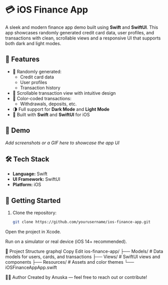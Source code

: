 # 💳 iOS Finance App

A sleek and modern finance app demo built using **Swift** and **SwiftUI**. This app showcases randomly generated credit card data, user profiles, and transactions with clean, scrollable views and a responsive UI that supports both dark and light modes.

## 🚀 Features

- 🧾 Randomly generated:
  - Credit card data
  - User profiles
  - Transaction history
- 🔄 Scrollable transaction view with intuitive design
- 🎨 Color-coded transactions:
  - Withdrawals, deposits, etc.
- 🌗 Full support for **Dark Mode** and **Light Mode**
- 📱 Built with **Swift** and **SwiftUI** for iOS

## 📸 Demo

*Add screenshots or a GIF here to showcase the app UI*

## 🛠 Tech Stack

- **Language:** Swift
- **UI Framework:** SwiftUI
- **Platform:** iOS

## 🧪 Getting Started

1. Clone the repository:
   ```bash
   git clone https://github.com/yourusername/ios-finance-app.git
Open the project in Xcode.

Run on a simulator or real device (iOS 14+ recommended).

📂 Project Structure
graphql
Copy
Edit
ios-finance-app/
├── Models/           # Data models for users, cards, and transactions
├── Views/            # SwiftUI views and components
├── Resources/        # Assets and color themes
└── iOSFinanceAppApp.swift

🧑‍💻 Author
Created by Anuska — feel free to reach out or contribute!

